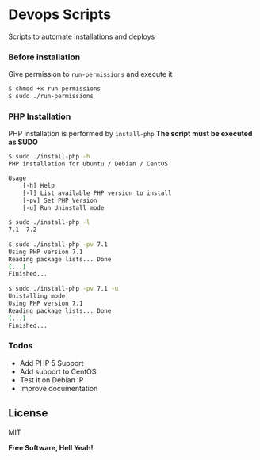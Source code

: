 # Devops Scripts
Scripts to automate installations and deploys

### Before installation
Give permission to `run-permissions` and execute it
```bash
$ chmod +x run-permissions
$ sudo ./run-permissions
```

### PHP Installation
PHP installation is performed by `install-php`
**The script must be executed as SUDO**
```bash
$ sudo ./install-php -h
PHP installation for Ubuntu / Debian / CentOS

Usage
    [-h] Help
    [-l] List available PHP version to install
    [-pv] Set PHP Version
    [-u] Run Uninstall mode
    
$ sudo ./install-php -l
7.1  7.2
    
$ sudo ./install-php -pv 7.1
Using PHP version 7.1
Reading package lists... Done
(...)
Finished...
    
$ sudo ./install-php -pv 7.1 -u
Unistalling mode
Using PHP version 7.1
Reading package lists... Done
(...)
Finished...
```
### Todos
 - Add PHP 5 Support
 - Add support to CentOS
 - Test it on Debian :P
 - Improve documentation

License
----
MIT

**Free Software, Hell Yeah!**
